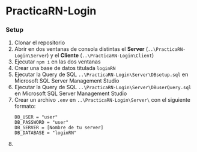 # PracticaRN-Login

### Setup
1. Clonar el repositorio
2. Abrir en dos ventanas de consola distintas el **Server** (`..\PracticaRN-Login\Server`) y el **Cliente** (`..\PracticaRN-Login\Client`)
3. Ejecutar `npm i` en las dos ventanas
4. Crear una base de datos titulada `loginRN`
5. Ejecutar la Query de SQL `..\PracticaRN-Login\Server\DBsetup.sql` en Microsoft SQL Server Management Studio
6. Ejecutar la Query de SQL `..\PracticaRN-Login\Server\DBuserQuery.sql` en Microsoft SQL Server Management Studio
7. Crear un archivo `.env` en `..\PracticaRN-Login\Server\` con el siguiente formato:
   ```
   DB_USER = "user"
   DB_PASSWORD = "user"
   DB_SERVER = [Nombre de tu server]
   DB_DATABASE = "loginRN"
   ```
9.  

